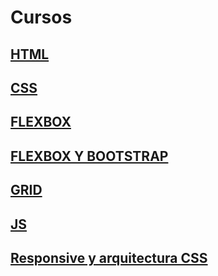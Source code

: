 # Cursos

## [HTML](https://marceloboyano.github.io/cursos/HTML-Desde-cero/)

## [CSS](https://marceloboyano.github.io/cursos/CSS/)

## [FLEXBOX](https://marceloboyano.github.io/cursos/Flexbox/)

## [FLEXBOX Y BOOTSTRAP](https://marceloboyano.github.io/cursos/Flexbox+Bootstrap/)

## [GRID](https://marceloboyano.github.io/cursos/Grid/)

## [JS](https://marceloboyano.github.io/cursos/JS/)

## [Responsive y arquitectura CSS](https://marceloboyano.github.io/cursos/Responsive_Design_y_Arquitectura_CSS/)

